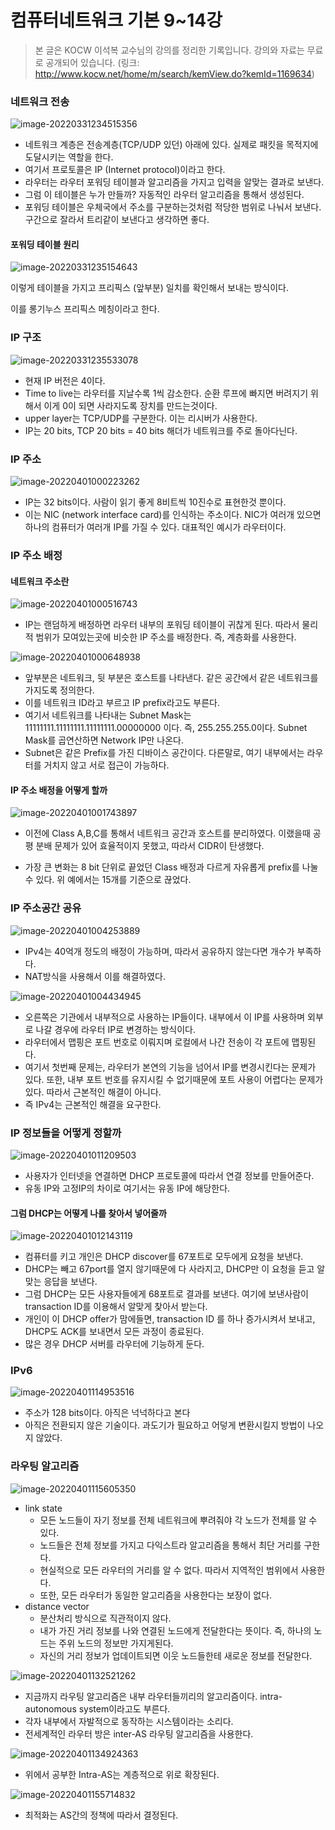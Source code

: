 # 컴퓨터네트워크 기본 9~14강

> 본 글은 KOCW 이석복 교수님의 강의를 정리한 기록입니다. 
> 강의와 자료는 무료로 공개되어 있습니다.
> (링크: http://www.kocw.net/home/m/search/kemView.do?kemId=1169634)



### 네트워크 전송

![image-20220331234515356](네트워크계층.assets/image-20220331234515356.png)

- 네트워크 계층은 전송계층(TCP/UDP 있던) 아래에 있다. 실제로 패킷을 목적지에 도달시키는 역할을 한다.
- 여기서 프로토콜은 IP (Internet protocol)이라고 한다.
- 라우터는 라우터 포워딩 테이블과 알고리즘을 가지고 입력을 알맞는 결과로 보낸다.
- 그럼 이 테이블은 누가 만들까? 자동적인 라우터 알고리즘을 통해서 생성된다.
- 포워딩 테이블은 우체국에서 주소를 구분하는것처럼 적당한 범위로 나눠서 보낸다. 
  구간으로 잘라서 트리같이 보낸다고 생각하면 좋다.



#### 포워딩 테이블 원리

![image-20220331235154643](네트워크계층.assets/image-20220331235154643.png)

이렇게 테이블을 가지고 프리픽스 (앞부분) 일치를 확인해서 보내는 방식이다.

이를 롱기누스 프리픽스 메칭이라고 한다.



### IP 구조

![image-20220331235533078](네트워크계층.assets/image-20220331235533078.png)

- 현재 IP 버전은 4이다.
- Time to live는 라우터를 지날수록 1씩 감소한다. 순환 루프에 빠지면 버려지기 위해서 이게 0이 되면 사라지도록 장치를 만드는것이다.
- upper layer는 TCP/UDP를 구분한다. 이는 리시버가 사용한다.
- IP는 20 bits, TCP 20 bits = 40 bits 해더가 네트워크를 주로 돌아다닌다.



### IP 주소

![image-20220401000223262](네트워크계층.assets/image-20220401000223262.png)

- IP는 32 bits이다. 사람이 읽기 좋게 8비트씩 10진수로 표현한것 뿐이다.
- 이는 NIC (network interface card)를 인식하는 주소이다. NIC가 여러개 있으면 하나의 컴퓨터가 여러개 IP를 가질 수 있다. 대표적인 예시가 라우터이다.



### IP 주소 배정

#### 네트워크 주소란

![image-20220401000516743](네트워크계층.assets/image-20220401000516743.png)

- IP는 랜덤하게 배정하면 라우터 내부의 포워딩 테이블이 귀찮게 된다. 따라서 물리적 범위가 모여있는곳에 비슷한 IP 주소를 배정한다. 즉, 계층화를 사용한다.

![image-20220401000648938](네트워크계층.assets/image-20220401000648938.png)

- 앞부분은 네트워크, 뒷 부분은 호스트를 나타낸다. 같은 공간에서 같은 네트워크를 가지도록 정의한다.
- 이를 네트워크 ID라고 부르고 IP prefix라고도 부른다.
- 여기서 네트워크를 나타내는 Subnet Mask는 11111111.11111111.11111111.00000000 이다.
  즉, 255.255.255.0이다. Subnet Mask를 곱연산하면 Network IP만 나온다.
- Subnet은 같은 Prefix를 가진 디바이스 공간이다. 다른말로, 여기 내부에서는 라우터를 거치지 않고 서로 접근이 가능하다.



#### IP 주소 배정을 어떻게 할까

![image-20220401001743897](네트워크계층.assets/image-20220401001743897.png)

- 이전에 Class A,B,C를 통해서 네트워크 공간과 호스트를 분리하였다. 이랬을때 공평 분배 문제가 있어 효율적이지 못했고, 따라서 CIDR이 탄생했다.

- 가장 큰 변화는 8 bit 단위로 끝었던 Class 배정과 다르게 자유롭게 prefix를 나눌 수 있다. 
  위 예에서는 15개를 기준으로 끊었다.

  

### IP 주소공간 공유

![image-20220401004253889](네트워크계층.assets/image-20220401004253889.png)

- IPv4는 40억개 정도의  배정이 가능하며, 따라서 공유하지 않는다면 개수가 부족하다.
- NAT방식을 사용해서 이를 해결하였다.

![image-20220401004434945](네트워크계층.assets/image-20220401004434945.png)

- 오른쪽은 기관에서 내부적으로 사용하는 IP들이다. 내부에서 이 IP를 사용하며 외부로 나갈 경우에 라우터 IP로 변경하는 방식이다.
- 라우터에서 맵핑은 포트 번호로 이뤄지며 로컬에서 나간 전송이 각 포트에 맵핑된다.
- 여기서 첫번째 문제는, 라우터가 본연의 기능을 넘어서 IP를 변경시킨다는 문제가 있다. 또한, 내부 포트 번호를 유지시킬 수 없기때문에 포트 사용이 어렵다는 문제가있다. 따라서 근본적인 해결이 아니다.
- 즉 IPv4는 근본적인 해결을 요구한다.



### IP 정보들을 어떻게 정할까

![image-20220401011209503](네트워크계층.assets/image-20220401011209503.png)

- 사용자가 인터넷을 연결하면 DHCP 프로토콜에 따라서 연결 정보를 만들어준다.
- 유동 IP와 고정IP의 차이로 여기서는 유동 IP에 해당한다.



#### 그럼 DHCP는 어떻게 나를 찾아서 넣어줄까

![image-20220401012143119](네트워크계층.assets/image-20220401012143119.png)

- 컴퓨터를 키고 개인은 DHCP discover를 67포트로 모두에게 요청을 보낸다. 
- DHCP는 빼고 67port를 열지 않기때문에 다 사라지고, DHCP만 이 요청을 듣고 알맞는 응답을 보낸다.
- 그럼 DHCP는 모든 사용자들에게 68포트로 결과를 보낸다. 여기에 보낸사람이 transaction ID를 이용해서 알맞게 찾아서 받는다.
- 개인이 이 DHCP offer가 맘에들면, transaction ID 를 하나 증가시켜서 보내고, DHCP도 ACK를 보내면서 모든 과정이 종료된다.
- 많은 경우 DHCP 서버를 라우터에 기능하게 둔다.



### IPv6

![image-20220401114953516](네트워크계층.assets/image-20220401114953516.png)

- 주소가 128 bits이다. 아직은 넉넉하다고 본다
- 아직은 전환되지 않은 기술이다. 과도기가 필요하고 어덯게 변환시킬지 방법이 나오지 않았다.



### 라우팅 알고리즘

![image-20220401115605350](네트워크계층.assets/image-20220401115605350.png)

- link state
  - 모든 노드들이 자기 정보를 전체 네트워크에 뿌려줘야 각 노드가 전체를 알 수 있다.
  - 노드들은 전체 정보를 가지고 다익스트라 알고리즘을 통해서 최단 거리를 구한다.
  - 현실적으로 모든 라우터의 거리를 알 수 없다. 따라서 지역적인 범위에서 사용한다.
  - 또한, 모든 라우터가 동일한 알고리즘을 사용한다는 보장이 없다. 
- distance vector
  - 분산처리 방식으로 직관적이지 않다.
  - 내가 가진 거리 정보를 나와 연결된 노드에게 전달한다는 뜻이다. 즉, 하나의 노드는 주위 노드의 정보만 가지게된다.
  - 자신의 거리 정보가 업데이트되면 이웃 노드들한테 새로운 정보를 전달한다.



![image-20220401132521262](네트워크계층.assets/image-20220401132521262.png)

- 지금까지 라우팅 알고리즘은 내부 라우터들끼리의 알고리즘이다. intra-autonomous system이라고도 부른다.
- 각자 내부에서 자발적으로 동작하는 시스템이라는 소리다.
- 전세계적인 라우터 방은 inter-AS 라우팅 알고리즘을 사용한다.



![image-20220401134924363](네트워크계층.assets/image-20220401134924363.png)

- 위에서 공부한 Intra-AS는 계층적으로 위로 확장된다.



![image-20220401155714832](네트워크계층.assets/image-20220401155714832.png)

- 최적화는 AS간의 정책에 따라서 결정된다.

